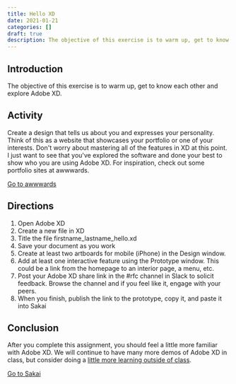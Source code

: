 ```yaml
---
title: Hello XD
date: 2021-01-21
categories: []
draft: true
description: The objective of this exercise is to warm up, get to know each other and explore Adobe XD.
---
```


## Introduction

The objective of this exercise is to warm up, get to know each other and explore Adobe XD.

## Activity

Create a design that tells us about you and expresses your personality. Think of this as a website that showcases your portfolio or one of your interests. Don't worry about mastering all of the features in XD at this point. I just want to see that you've explored the software and done your best to show who you are using Adobe XD. For inspiration, check out some portfolio sites at awwwards.

[Go to awwwards](https://www.awwwards.com/websites/?award=sites_of_the_day&categories=portfolio)

## Directions

1. Open Adobe XD
2. Create a new file in XD
3. Title the file firstname_lastname_hello.xd
4. Save your document as you work
5. Create at least two artboards for mobile (iPhone) in the Design window.
6. Add at least one interactive feature using the Prototype window. This could be a link from the homepage to an interior page, a menu, etc.
7. Post your Adobe XD share link in the #rfc channel in Slack to solicit feedback. Browse the channel and if you feel like it, engage with your peers.
8. When you finish, publish the link to the prototype, copy it, and paste it into Sakai

## Conclusion

After you complete this assignment, you should feel a little more familiar with Adobe XD. We will continue to have many more demos of Adobe XD in class, but consider doing a [little more learning outside of class](https://mejo187.com/resource/#adobe-xd).

[Go to Sakai](https://sakai.unc.edu)
